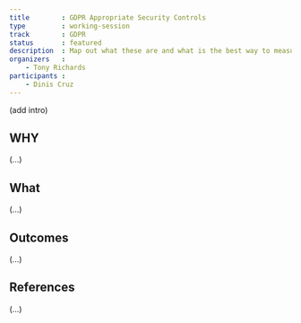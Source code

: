 ```yaml
---
title        : GDPR Appropriate Security Controls
type         : working-session
track        : GDPR
status       : featured
description  : Map out what these are and what is the best way to measure them
organizers   :
    - Tony Richards
participants :
    - Dinis Cruz
---
```


(add intro)

## WHY

(...)

## What

(...)

## Outcomes

(...)

## References

(...)

